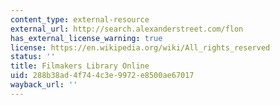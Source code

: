 ```yaml
---
content_type: external-resource
external_url: http://search.alexanderstreet.com/flon
has_external_license_warning: true
license: https://en.wikipedia.org/wiki/All_rights_reserved
status: ''
title: Filmakers Library Online
uid: 288b38ad-4f74-4c3e-9972-e8500ae67017
wayback_url: ''
---
```

